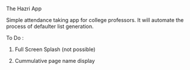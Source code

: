 The Hazri App

Simple attendance taking app for college professors.
It will automate the process of defaulter list generation.


To Do :

1. Full Screen Splash (not possible)

3. Cummulative page name display
 
